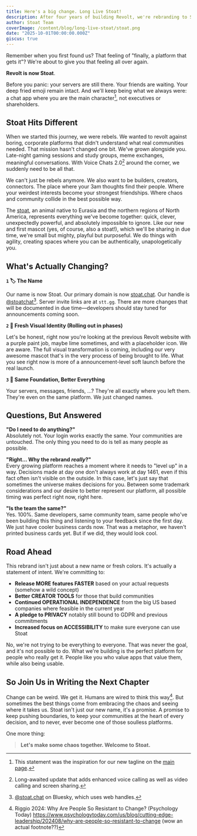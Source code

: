 ```yaml
---
title: Here's a big change. Long Live Stoat!
description: After four years of building Revolt, we're rebranding to Stoat to better reflect our mission and community.
author: Stoat Team
coverImage: /content/blog/long-live-stoat/stoat.png
date: "2025-10-01T00:00:00.000Z"
giscus: true
---
```


Remember when you first found us? That feeling of "finally, a platform that gets
it"? We're about to give you that feeling all over again.

**Revolt is now Stoat**.

Before you panic: your servers are still there. Your friends are waiting. Your
deep fried emoji remain intact. And we'll keep being what we always were: a chat
app where you are the main character[^1], not executives or shareholders.

## Stoat Hits Different

When we started this journey, we were rebels. We wanted to revolt against
boring, corporate platforms that didn't understand what real communities needed.
That mission hasn't changed one bit. We've grown alongside you. Late-night
gaming sessions and study groups, meme exchanges, meaningful conversations. With
Voice Chats 2.0[^2] around the corner, we suddenly need to be all that.

We can't just be rebels anymore. We also want to be builders, creators,
connectors. The place where your 3am thoughts find their people. Where your
weirdest interests become your strongest friendships. Where chaos and community
collide in the best possible way.

The [stoat](https://en.wikipedia.org/wiki/Stoat), an animal native to Eurasia
and the northern regions of North America, represents everything we've become
together: quick, clever, unexpectedly powerful, and absolutely impossible to
ignore. Like our new and first mascot (yes, of course, also a stoat!), which
we'll be sharing in due time, we're small but mighty, playful but purposeful. We
do things with agility, creating spaces where you can be authentically,
unapologetically you.

## What's Actually Changing?

**`1` 🏷️ The Name**

Our name is now Stoat. Our primary domain is now
[stoat.chat](https://stoat.chat). Our handle is
[@stoatchat](https://github.com/stoatchat)[^3]. Server invite links are at
`stt.gg`. There are more changes that will be documented in due
time&mdash;developers should stay tuned for announcements coming soon.

**`2` 🎨 Fresh Visual Identity (Rolling out in phases)**

Let's be honest, right now you're looking at the previous Revolt website with a
purple paint job, maybe lime sometimes, and with a placeholder icon. We are
aware. The full visual transformation is coming, including our very awesome
mascot that's in the very process of being brought to life. What you see right
now is more of a announcement-level soft launch before the real launch.

**`3` 🚀 Same Foundation, Better Everything**

Your servers, messages, friends, ...? They're all exactly where you left them.
They're even on the same platform. We just changed names.

## Questions, But Answered

**"Do I need to do anything?"**\
Absolutely not. Your login works exactly the same. Your communities are
untouched. The only thing you need to do is tell as many people as possible.

**"Right&hellip; Why the rebrand _really_?"**\
Every growing platform reaches a moment where it needs to "level up" in a way.
Decisions made at day one don't always work at day 1461, even if this fact often
isn't visible on the outside. In this case, let's just say that sometimes the
universe makes decisions for you. Between some trademark considerations and our
desire to better represent our platform, all possible timing was perfect right
now, right here.

**"Is the team the same?"**\
Yes. 100%. Same developers, same community team, same people who've been
building this thing and listening to your feedback since the first day. We just
have cooler business cards now. That was a metaphor, we haven't printed business
cards yet. But if we did, they would look cool.

## Road Ahead

This rebrand isn't just about a new name or fresh colors. It's actually a
statement of intent. We're committing to:

- **Release MORE features FASTER** based on your actual requests (somehow a wild
  concept)
- **Better CREATOR TOOLS** for those that build communities
- **Continued OPERATIONAL INDEPENDENCE** from the big US based companies where
  feasible in the current year
- **A pledge to PRIVACY** notably still bound to GDPR and previous commitments
- **Increased focus on ACCESSIBILITY** to make sure everyone can use Stoat

No, we're not trying to be everything to everyone. That was never the goal, and
it's not possible to do. What we're building is the perfect platform for people
who really get it. People like you who value apps that value them, while also
being usable.

## So Join Us in Writing the Next Chapter

Change can be weird. We get it. Humans are wired to think this way[^4]. But
sometimes the best things come from embracing the chaos and seeing where it
takes us. Stoat isn't just our new name, it's a promise. A promise to keep
pushing boundaries, to keep your communities at the heart of every decision, and
to never, ever become one of those soulless platforms.

One more thing:

> **Let's make some chaos together. Welcome to Stoat.**

[^1]: This statement was the inspiration for our new tagline on the
    [main page](https://stoat.chat/).

[^2]: Long-awaited update that adds enhanced voice calling as well as video
    calling and screen sharing.

[^3]: [@stoat.chat](https://bsky.app/profile/stoat.chat) on Bluesky, which uses
    web handles.

[^4]: Riggio 2024: Why Are People So Resistant to Change? (Psychology Today)
    https://www.psychologytoday.com/us/blog/cutting-edge-leadership/202408/why-are-people-so-resistant-to-change
    (wow an actual footnote??)
